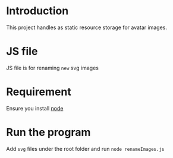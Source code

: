 # Introduction
This project handles as static resource storage for avatar images.

# JS file
JS file is for renaming `new` svg images

# Requirement
Ensure you install [node](https://nodejs.org/en/download/package-manager)

# Run the program
Add `svg` files under the root folder and run `node renameImages.js`